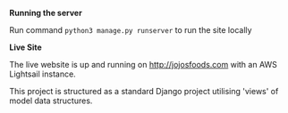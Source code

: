 **Running the server**

Run command `python3 manage.py runserver` to run the site locally

**Live Site**

The live website is up and running on http://jojosfoods.com with an AWS Lightsail instance.

This project is structured as a standard Django project utilising 'views' of model data structures.


